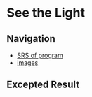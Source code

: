 # See the Light
## Navigation
* [SRS of program](https://github.com/maxim265/See-the-Light/blob/main/documentaion/SRS.md)
* [images](https://github.com/maxim265/See-the-Light/tree/main/images)
## Excepted Result
